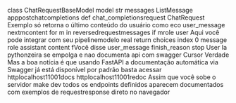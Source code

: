 class ChatRequestBaseModel
model str
messages ListMessage
apppostchatcompletions
def chat_completionsrequest ChatRequest
 Exemplo só retorna o último conteúdo do usuário como eco
user_message  nextmcontent for m in reversedrequestmessages if mrole  user 
 Aqui você pode integrar com seu pipelinemodelo real
return 
choices 
index 0
message 
role assistant
content fVocê disse user_message
finish_reason stop
User
Ia pythonzeira se empolga e nao documenta api com swagger
Cursor
Verdade  Mas a boa notícia é que usando FastAPI a documentação automática via Swagger já está disponível por padrão  basta acessar
httplocalhost11001docs
httplocalhost11001redoc
Assim que você sobe o servidor make dev todos os endpoints definidos aparecem documentados com exemplos de requestresponse direto no navegador